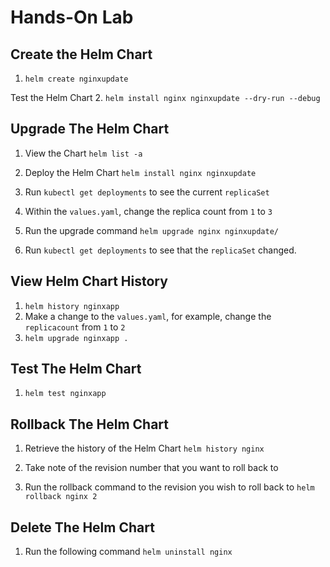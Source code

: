 # Hands-On Lab

## Create the Helm Chart
1. `helm create nginxupdate`

Test the Helm Chart
2. `helm install nginx nginxupdate --dry-run --debug`

## Upgrade The Helm Chart

1. View the Chart
`helm list -a`

2. Deploy the Helm Chart
`helm install nginx nginxupdate`

3. Run `kubectl get deployments` to see the current `replicaSet`

4. Within the `values.yaml`, change the replica count from `1` to `3`

5. Run the upgrade command
`helm upgrade nginx nginxupdate/`

6. Run `kubectl get deployments` to see that the `replicaSet` changed.

## View Helm Chart History

1. `helm history nginxapp`
2. Make a change to the `values.yaml`, for example, change the `replicacount` from `1` to `2`
3. `helm upgrade nginxapp .`

## Test The Helm Chart

1. `helm test nginxapp`

## Rollback The Helm Chart

1. Retrieve the history of the Helm Chart
`helm history nginx`

2. Take note of the revision number that you want to roll back to

3. Run the rollback command to the revision you wish to roll back to
`helm rollback nginx 2`

## Delete The Helm Chart
1. Run the following command
`helm uninstall nginx`